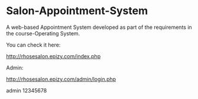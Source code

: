 # Salon-Appointment-System
A web-based Appointment System developed as part of the requirements in the course-Operating System.

You can check it here:

http://rhosesalon.epizy.com/index.php

Admin:

http://rhosesalon.epizy.com/admin/login.php

admin
12345678
